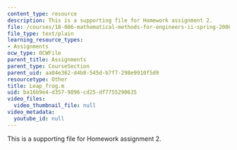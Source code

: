 ```yaml
---
content_type: resource
description: This is a supporting file for Homework assignment 2.
file: /courses/18-086-mathematical-methods-for-engineers-ii-spring-2006/ba16b9e4d3579896cd25df7755290635_Leap_frog.m
file_type: text/plain
learning_resource_types:
- Assignments
ocw_type: OCWFile
parent_title: Assignments
parent_type: CourseSection
parent_uid: aa04e362-d4b8-545d-b7f7-298e9910f5d9
resourcetype: Other
title: Leap_frog.m
uid: ba16b9e4-d357-9896-cd25-df7755290635
video_files:
  video_thumbnail_file: null
video_metadata:
  youtube_id: null
---
```

This is a supporting file for Homework assignment 2.